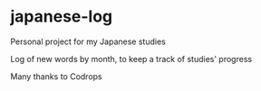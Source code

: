 japanese-log
============

Personal project for my Japanese studies

Log of new words by month, to keep a track of studies' progress

Many thanks to Codrops